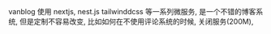 vanblog 使用 nextjs, nest.js tailwinddcss 等一系列微服务, 是一个不错的博客系统, 但是定制不容易改变, 比如如何在不使用评论系统的时候, 关闭服务(200M),